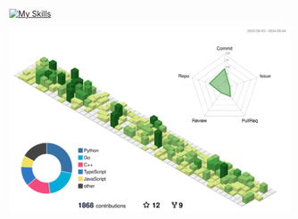 [![My Skills](https://skillicons.dev/icons?i=py,go,django,ts,flutter,react,nestjs,express,prisma)](https://www.linkedin.com/in/leonardo-freitas-070298110/)


![](./profile-3d-contrib/profile-green-animate.svg)
